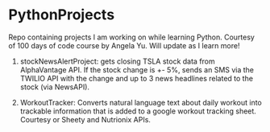 # PythonProjects
Repo containing projects I am working on while learning Python. Courtesy of 100 days of code course by Angela Yu. Will update as I learn more!

1) stockNewsAlertProject: gets closing TSLA stock data from AlphaVantage API. If the stock change is +- 5%, sends an SMS via the TWILIO API with the change and up to 3 news headlines related to the stock (via NewsAPI).

2) WorkoutTracker: Converts natural language text about daily workout into trackable information that is added to a google workout tracking sheet. Courtesy or Sheety and Nutrionix APIs. 
